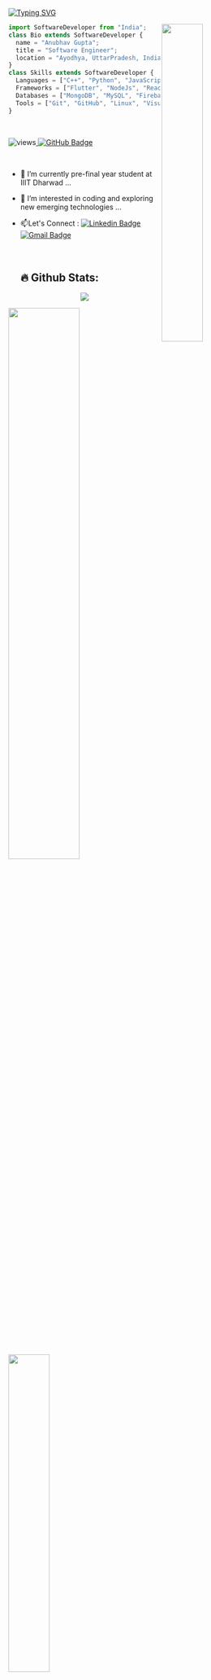 [![Typing SVG](https://readme-typing-svg.herokuapp.com/?size=30&color=F7C59F&center=true&vCenter=true&lines=Hi%20%F0%9F%91%8B%F0%9F%8F%BB,%20I%27m%20Anubhav+;Software+Developer)](https://git.io/typing-svg)

<img src="https://anubhavg.netlify.app/static/media/myimg.d84da74cb3c97cd7cc91.png" width="40%" align="right" alt="" />

```js
import SoftwareDeveloper from "India";
class Bio extends SoftwareDeveloper {
  name = "Anubhav Gupta";
  title = "Software Engineer";
  location = "Ayodhya, UttarPradesh, India";
}
class Skills extends SoftwareDeveloper {
  Languages = ["C++", "Python", "JavaScript", "Dart", "SQL"];
  Frameworks = ["Flutter", "NodeJs", "ReactJS", "ExpressJs", "Restful APIs", "Apache Hadoop"]
  Databases = ["MongoDB", "MySQL", "Firebase"];
  Tools = ["Git", "GitHub", "Linux", "Visual Studio Code", "Android Studio", "Jupyter Notebook"];
}
```

<br/>
<p align="left"> 
    <img src="https://komarev.com/ghpvc/?username=anubhav-0910&label=Profile%20views&color=0e75b6&style=flat" alt="views" /><a href="https://github.com/anubhav-0910?tab=followers">
    <img src="https://img.shields.io/github/followers/anubhav-0910?label=Followers&style=social" alt="GitHub Badge"></a>
</p>
</br>

- 🌱 I’m currently pre-final year student at IIIT Dharwad ...
- 👀 I’m interested in coding and exploring new emerging technologies ...

- :mailbox:Let's Connect : [![Linkedin Badge](https://img.shields.io/badge/-Anubhav-blue?style=flat&logo=Linkedin&logoColor=white)](https://www.linkedin.com/in/anubhavgupta0910/) [![Gmail Badge](https://img.shields.io/badge/-anubhavg0910@gmail.com-red?style=flat&logo=Gmail&logoColor=white)](mailto:anubhavg0910@gmail.com)
<br><br><br>

   <h2> 🔥 Github Stats:</h2>
<p align="center">
<img src="https://i.imgur.com/YCw47Dm.gif">

   <div>
   <img width="52.7%"  src="https://github-readme-stats.vercel.app/api?username=anubhav-0910&show_icons=true&theme=radical" />
   <img width="40%"  src="https://github-readme-stats.vercel.app/api/top-langs/?username=anubhav-0910&layout=compact&theme=radical" />
   </div>
   </br></br></br>

  [![GitHub Streak](https://streak-stats.demolab.com?user=anubhav-0910&theme=tokyonight&border_radius=6.5)](https://git.io/streak-stats)
